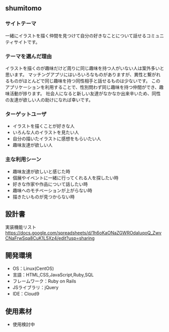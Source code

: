 ## shumitomo

### サイトテーマ
一緒にイラストを描く仲間を見つけて自分の好きなことについて話せるコミュニティサイトです。

### テーマを選んだ理由
イラストを描くのが趣味だけど周りに同じ趣味を持つ人がいない人は案外多いと思います。
マッチングアプリにはいろいろなものがありますが、異性と繋がれるものがほとんどで同じ趣味を持つ同性相手と話せるものは少ないです。
このアプリケーションを利用することで、性別問わず同じ趣味を持つ仲間ができ、趣味活動が捗ります。
社会人になると新しい友達がなかなか出来辛いため、同性の友達が欲しい人の助けになれば幸いです。


### ターゲットユーザ
- イラストを描くことが好きな人
- いろんな人のイラストを見たい人
- 自分の描いたイラストに感想をもらいたい人
- 趣味友達が欲しい人

### 主な利用シーン
- 趣味友達が欲しいと感じた時
- 個展やイベントに一緒に行ってくれる人を探したい時
- 好きな作家や作品について話したい時
- 趣味へのモチベーションが上がらない時
- 描きたいものが見つからない時

## 設計書
実装機能リスト
https://docs.google.com/spreadsheets/d/1h6oKaONaZGWROdaIuqoQ_ZwvCNaFrwSqa8CuK1L5Xz4/edit?usp=sharing

## 開発環境
- OS：Linux(CentOS)
- 言語：HTML,CSS,JavaScript,Ruby,SQL
- フレームワーク：Ruby on Rails
- JSライブラリ：jQuery
- IDE：Cloud9

## 使用素材
- 使用検討中
